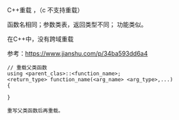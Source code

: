 C++重载 ，（c 不支持重载）

函数名相同；参数类表，返回类型不同； 功能类似。



在C++中，没有跨域重载  

参考：<https://www.jianshu.com/p/34ba593dd6a4>



```
// 重载父类函数
using <parent_clas>::<function_name>;
<return_type> function_name(<arg_name> <arg_type>,...)
{
	
}
```

```
重写父类函数后再重载。
```

